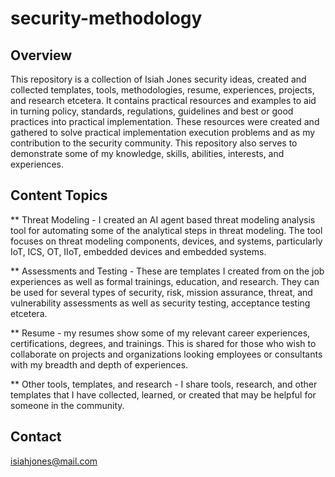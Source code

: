 # security-methodology
## Overview
This repository is a collection of Isiah Jones security ideas, created and collected templates, tools, methodologies, resume, experiences, projects, and research etcetera. It contains practical resources and examples to aid in turning policy, standards, regulations, guidelines and best or good practices into practical implementation. These resources were created and gathered to solve practical implementation execution problems and as my contribution to the security community. This repository also serves to demonstrate some of my knowledge, skills, abilities, interests, and experiences. 

## Content Topics
** Threat Modeling - I created an AI agent based threat modeling analysis tool for automating some of the analytical steps in threat modeling. The tool focuses on threat modeling components, devices, and systems, particularly IoT, ICS, OT, IIoT, embedded devices and embedded systems. 

** Assessments and Testing - These are templates I created from on the job experiences as well as formal trainings, education, and research. They can be used for several types of security, risk, mission assurance, threat, and vulnerability assessments as well as security testing, acceptance testing etcetera. 

** Resume - my resumes show some of my relevant career experiences, certifications, degrees, and trainings. This is shared for those who wish to collaborate on projects and organizations looking employees or consultants with my breadth and depth of experiences. 

** Other tools, templates, and research - I share tools, research, and other templates that I have collected, learned, or created that may be helpful for someone in the community. 

## Contact
isiahjones@mail.com
